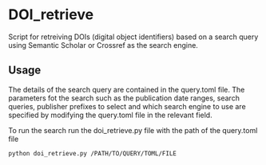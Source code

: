 # DOI_retrieve
Script for retreiving DOIs (digital object identifiers) based on a search query using Semantic Scholar or Crossref as the search engine.

## Usage
The details of the search query are contained in the query.toml file. The parameters fot the search such as the publication date ranges, search queries, publisher prefixes to select and which search engine to use are specified by modifying the query.toml file in the relevant field. 

To run the search run the doi_retrieve.py file with the path of the query.toml file

```shell
python doi_retrieve.py /PATH/TO/QUERY/TOML/FILE
```
